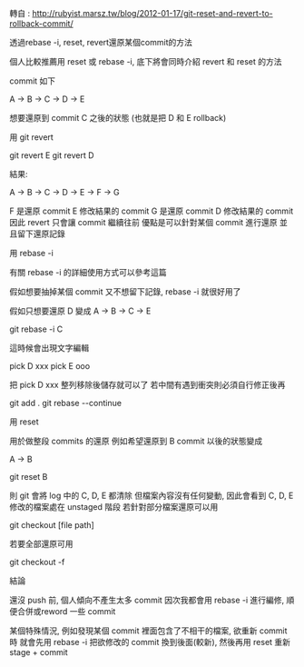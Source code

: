 轉自 : http://rubyist.marsz.tw/blog/2012-01-17/git-reset-and-revert-to-rollback-commit/

透過rebase -i, reset, revert還原某個commit的方法

個人比較推薦用 reset 或 rebase -i, 底下將會同時介紹 revert 和 reset 的方法

commit 如下

A -> B -> C -> D -> E

想要還原到 commit C 之後的狀態 (也就是把 D 和 E rollback)

用 git revert

git revert E
git revert D

結果:

A -> B -> C -> D -> E -> F -> G

F 是還原 commit E 修改結果的 commit
G 是還原 commit D 修改結果的 commit
因此 revert 只會讓 commit 繼續往前
優點是可以針對某個 commit 進行還原 並且留下還原記錄

用 rebase -i

有關 rebase -i 的詳細使用方式可以參考這篇

假如想要抽掉某個 commit 又不想留下記錄, rebase -i 就很好用了

假如只想要還原 D 變成 A -> B -> C -> E

git rebase -i C

這時候會出現文字編輯

pick D xxx
pick E ooo

把 pick D xxx 整列移除後儲存就可以了 若中間有遇到衝突則必須自行修正後再

git add .
git rebase --continue

用 reset

用於做整段 commits 的還原
例如希望還原到 B commit 以後的狀態變成

A -> B  

git reset B

則 git 會將 log 中的 C, D, E 都清除
但檔案內容沒有任何變動, 因此會看到 C, D, E 修改的檔案處在 unstaged 階段
若針對部分檔案還原可以用

git checkout [file path]

若要全部還原可用

git checkout -f

結論

還沒 push 前, 個人傾向不產生太多 commit
因次我都會用 rebase -i 進行編修, 順便合併或reword 一些 commit

某個特殊情況, 例如發現某個 commit 裡面包含了不相干的檔案, 欲重新 commit 時
就會先用 rebase -i 把欲修改的 commit 換到後面(較新), 然後再用 reset 重新 stage + commit